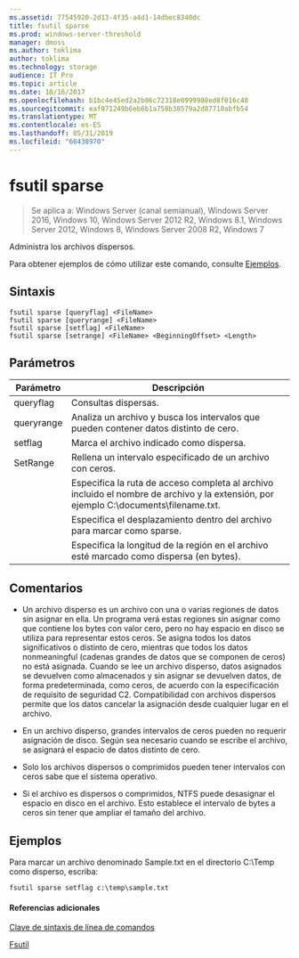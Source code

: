```yaml
---
ms.assetid: 77545920-2d13-4f35-a4d1-14dbec8340dc
title: fsutil sparse
ms.prod: windows-server-threshold
manager: dmoss
ms.author: toklima
author: toklima
ms.technology: storage
audience: IT Pro
ms.topic: article
ms.date: 10/16/2017
ms.openlocfilehash: b1bc4e45ed2a2b06c72318e0999988ed8f016c40
ms.sourcegitcommit: eaf071249b6eb6b1a758b38579a2d87710abfb54
ms.translationtype: MT
ms.contentlocale: es-ES
ms.lasthandoff: 05/31/2019
ms.locfileid: "66438970"
---
```

# <a name="fsutil-sparse"></a>fsutil sparse
>Se aplica a: Windows Server (canal semianual), Windows Server 2016, Windows 10, Windows Server 2012 R2, Windows 8.1, Windows Server 2012, Windows 8, Windows Server 2008 R2, Windows 7

Administra los archivos dispersos.

Para obtener ejemplos de cómo utilizar este comando, consulte [Ejemplos](#BKMK_examples).

## <a name="syntax"></a>Sintaxis

```
fsutil sparse [queryflag] <FileName>
fsutil sparse [queryrange] <FileName>
fsutil sparse [setflag] <FileName>
fsutil sparse [setrange] <FileName> <BeginningOffset> <Length>
```

## <a name="parameters"></a>Parámetros

|     Parámetro     |                                                    Descripción                                                    |
|-------------------|-------------------------------------------------------------------------------------------------------------------|
|     queryflag     |                                                  Consultas dispersas.                                                  |
|    queryrange     |                        Analiza un archivo y busca los intervalos que pueden contener datos distinto de cero.                        |
|      setflag      |                                        Marca el archivo indicado como dispersa.                                        |
|     SetRange      |                                   Rellena un intervalo especificado de un archivo con ceros.                                   |
|    <FileName>     | Especifica la ruta de acceso completa al archivo incluido el nombre de archivo y la extensión, por ejemplo C:\documents\filename.txt. |
| <BeginningOffset> |                              Especifica el desplazamiento dentro del archivo para marcar como sparse.                              |
|     <Length>      |                 Especifica la longitud de la región en el archivo esté marcado como dispersa (en bytes).                 |

## <a name="remarks"></a>Comentarios

-   Un archivo disperso es un archivo con una o varias regiones de datos sin asignar en ella. Un programa verá estas regiones sin asignar como que contiene los bytes con valor cero, pero no hay espacio en disco se utiliza para representar estos ceros. Se asigna todos los datos significativos o distinto de cero, mientras que todos los datos nonmeaningful (cadenas grandes de datos que se componen de ceros) no está asignada. Cuando se lee un archivo disperso, datos asignados se devuelven como almacenados y sin asignar se devuelven datos, de forma predeterminada, como ceros, de acuerdo con la especificación de requisito de seguridad C2. Compatibilidad con archivos dispersos permite que los datos cancelar la asignación desde cualquier lugar en el archivo.

-   En un archivo disperso, grandes intervalos de ceros pueden no requerir asignación de disco. Según sea necesario cuando se escribe el archivo, se asignará el espacio de datos distinto de cero.

-   Solo los archivos dispersos o comprimidos pueden tener intervalos con ceros sabe que el sistema operativo.

-   Si el archivo es dispersos o comprimidos, NTFS puede desasignar el espacio en disco en el archivo. Esto establece el intervalo de bytes a ceros sin tener que ampliar el tamaño del archivo.

## <a name="BKMK_examples"></a>Ejemplos
Para marcar un archivo denominado Sample.txt en el directorio C:\Temp como disperso, escriba:

```
fsutil sparse setflag c:\temp\sample.txt 
```

#### <a name="additional-references"></a>Referencias adicionales
[Clave de sintaxis de línea de comandos](Command-Line-Syntax-Key.md)

[Fsutil](Fsutil.md)


